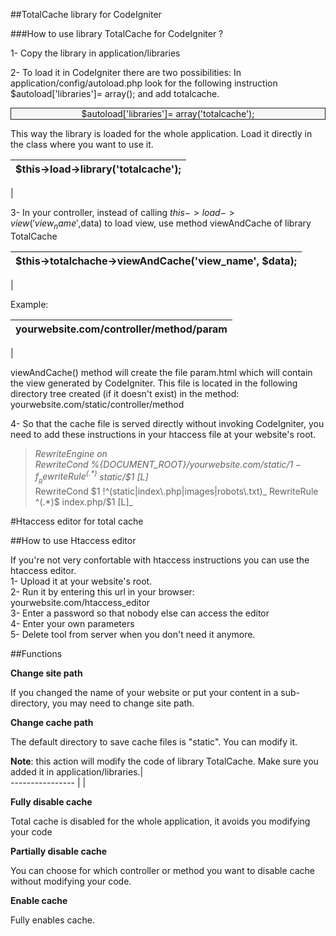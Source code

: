 ##TotalCache library for CodeIgniter

###How to use library TotalCache for CodeIgniter ?


1- Copy the library in application/libraries

2- To load it in CodeIgniter there are two possibilities:
In application/config/autoload.php look for the following instruction $autoload['libraries']= array(); and add totalcache. 
 
 <div align="center" style="background-color:whitesmoke; border: 1px solid"> $autoload['libraries']= array('totalcache');  </div>

This way the library is loaded for the whole application.
Load it directly in the class where you want to use it. 

>
$this->load->library('totalcache');|      
 ---------|
 |


3- In your controller, instead of calling $this->load->view('view_name',$data) to load view, use method viewAndCache of library TotalCache

>
 $this->totalchache->viewAndCache('view_name', $data);|      
 ---------------- |
 |


Example:
>

  yourwebsite.com/controller/method/param|      
 ---------------- |
 |


viewAndCache() method will create the file param.html which will contain the view generated by CodeIgniter. This file is located in the following directory tree created (if it doesn't exist) in the method:  yourwebsite.com/static/controller/method 

4- So that the cache file is served directly without invoking CodeIgniter, you need to add these instructions in your htaccess file at your website's root.

>_RewriteEngine on_  
>_RewriteCond %{DOCUMENT_ROOT}/yourwebsite.com/static/$1 -f_  
>_RewriteRule ^(.*)$ static/$1 [L]_  
>RewriteCond $1 !^(static|index\.php|images|robots\.txt)_  
>RewriteRule ^(.*)$ index.php/$1 [L]_



#Htaccess editor for total cache

##How to use Htaccess editor


If you're not very confortable with htaccess instructions you can use the htaccess editor.  
1- Upload it at your website's root.   
2- Run it by entering this url in your browser: yourwebsite.com/htaccess_editor   
3- Enter a password so that nobody else can access the editor  
4- Enter your own parameters  
5- Delete tool from server when you don't need it anymore.  

##Functions  
  
  
__Change site path__

If you changed the name of your website or put your content in a sub-directory, you may need to change site path.


__Change cache path__

The default directory to save cache files is "static". You can modify it.

**Note**:
 this action will modify the code of library TotalCache. Make sure you added it in application/libraries.|      
 ---------------- |
 |



__Fully disable cache__

Total cache is disabled for the whole application, it avoids you modifying your code

__Partially disable cache__

You can choose for which controller or method you want to disable cache without modifying your code.

__Enable cache__

Fully enables cache.
